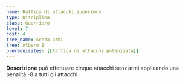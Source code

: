 ```yaml
---
name: Raffica di attacchi superiore
type: Disciplina
class: Guerriero
level: 7
cost: 4
tree_name: Senza armi
tree: Albero 1
prerequisites: [[Raffica di attacchi potenziata]]
---
```


**Descrizione**
può effettuare cinque attacchi senz’armi applicando una penalità -8 a tutti
gli attacchi